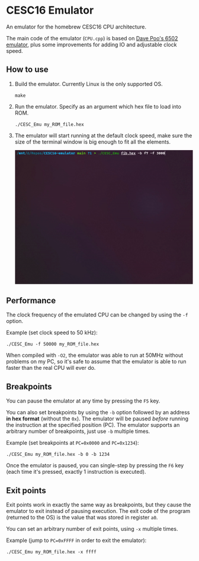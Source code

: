 # CESC16 Emulator
An emulator for the homebrew CESC16 CPU architecture.

The main code of the emulator (`CPU.cpp`) is based on [Dave Poo's 6502 emulator](https://www.youtube.com/playlist?list=PLLwK93hM93Z13TRzPx9JqTIn33feefl37), plus some improvements for adding IO and adjustable clock speed.

## How to use
1. Build the emulator. Currently Linux is the only supported OS.
    ```
    make
    ```
2. Run the emulator. Specify as an argument which hex file to load into ROM.
    ```
    ./CESC_Emu my_ROM_file.hex
    ```
3. The emulator will start running at the default clock speed, make sure the size of the terminal window is big enough to fit all the elements.

    ![Demo](https://github.com/p-rivero/CESC16-emulator/blob/main/demo/demo.gif?raw=true)


## Performance
The clock frequency of the emulated CPU can be changed by using the `-f` option.

Example (set clock speed to 50 kHz):
```
./CESC_Emu -f 50000 my_ROM_file.hex
```

When compiled with `-O2`, the emulator was able to run at 50MHz without problems on my PC, so it's safe to assume that the emulator is able to run faster than the real CPU will ever do.

## Breakpoints
You can pause the emulator at any time by pressing the `F5` key.

You can also set breakpoints by using the `-b` option followed by an address **in hex format** (without the `0x`). The emulator will be paused *before* running the instruction at the specified position (PC).
The emulator supports an arbitrary number of breakpoints, just use `-b` multiple times.

Example (set breakpoints at `PC=0x0000` and `PC=0x1234`):
```
./CESC_Emu my_ROM_file.hex -b 0 -b 1234
```

Once the emulator is paused, you can single-step by pressing the `F6` key (each time it's pressed, exactly 1 instruction is executed).

## Exit points
Exit points work in exactly the same way as breakpoints, but they cause the emulator to exit instead of pausing execution. The exit code of the program (returned to the OS) is the value that was stored in register `a0`.

You can set an arbitrary number of exit points, using `-x` multiple times.

Example (jump to `PC=0xFFFF` in order to exit the emulator):
```
./CESC_Emu my_ROM_file.hex -x ffff
```
